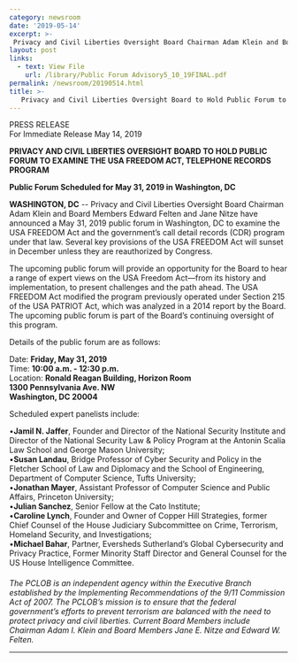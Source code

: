 ```yaml
---
category: newsroom
date: '2019-05-14'
excerpt: >-
 Privacy and Civil Liberties Oversight Board Chairman Adam Klein and Board Members Edward Felten and Jane Nitze have announced a May 31, 2019 public forum in Washington, DC to examine the USA FREEDOM Act and the government’s call detail records (CDR) program under that law.   Several key provisions of the USA FREEDOM Act will sunset in December unless they are reauthorized by Congress.
layout: post
links:
  - text: View File
    url: /library/Public Forum Advisory5_10_19FINAL.pdf
permalink: /newsroom/20190514.html
title: >-
   Privacy and Civil Liberties Oversight Board to Hold Public Forum to Examine the USA Freedom Act, Telephone Records Program 
---
```

PRESS RELEASE  
For Immediate Release
May 14, 2019

**PRIVACY AND CIVIL LIBERTIES OVERSIGHT BOARD TO HOLD PUBLIC FORUM TO EXAMINE THE USA FREEDOM ACT, TELEPHONE RECORDS PROGRAM**  

****Public Forum Scheduled for May 31, 2019 in Washington, DC****
 
**WASHINGTON, DC** --  Privacy and Civil Liberties Oversight Board Chairman Adam Klein and Board Members Edward Felten and Jane Nitze have announced a May 31, 2019 public forum in Washington, DC to examine the USA FREEDOM Act and the government’s call detail records (CDR) program under that law.   Several key provisions of the USA FREEDOM Act will sunset in December unless they are reauthorized by Congress.  

The upcoming public forum will provide an opportunity for the Board to hear a range of expert views on the USA Freedom Act—from its history and implementation, to present challenges and the path ahead.  The USA FREEDOM Act modified the program previously operated under Section 215 of the USA PATRIOT Act, which was analyzed in a 2014 report by the Board.  The upcoming public forum is part of the Board’s continuing oversight of this program.

Details of the public forum are as follows:  

Date: **Friday, May 31, 2019**  
Time: **10:00 a.m. - 12:30 p.m.**  
Location: **Ronald Reagan Building, Horizon Room  
	           1300 Pennsylvania Ave. NW  
                   Washington, DC 20004**


Scheduled expert panelists include:

•**Jamil N. Jaffer**, Founder and Director of the National Security Institute and Director of the National Security Law & Policy Program at the Antonin Scalia Law School and George Mason University;  
•**Susan Landau**, Bridge Professor of Cyber Security and Policy in the Fletcher School of Law and Diplomacy and the School of Engineering, Department of Computer Science, Tufts University;  
•**Jonathan Mayer**, Assistant Professor of Computer Science and Public Affairs, Princeton University;  
•**Julian Sanchez**, Senior Fellow at the Cato Institute;  
•**Caroline Lynch**, Founder and Owner of Copper Hill Strategies, former Chief Counsel of the House Judiciary Subcommittee on Crime, Terrorism, Homeland Security, and Investigations;  
•**Michael Bahar**, Partner, Eversheds Sutherland’s Global Cybersecurity and Privacy Practice, Former Minority Staff Director and General Counsel for the US House Intelligence Committee.  


####


*The PCLOB is an independent agency within the Executive Branch established by the Implementing Recommendations of the 9/11 Commission Act of 2007.  The PCLOB’s mission is to ensure that the federal government’s efforts to prevent terrorism are balanced with the need to protect privacy and civil liberties.  Current Board Members include Chairman Adam I. Klein and Board Members Jane E. Nitze and Edward W. Felten.*

---

